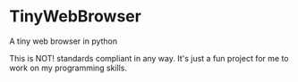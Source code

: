 # TinyWebBrowser
A tiny web browser in python

This is NOT! standards compliant in any way.  It's just a 
fun project for me to work on my programming skills.
